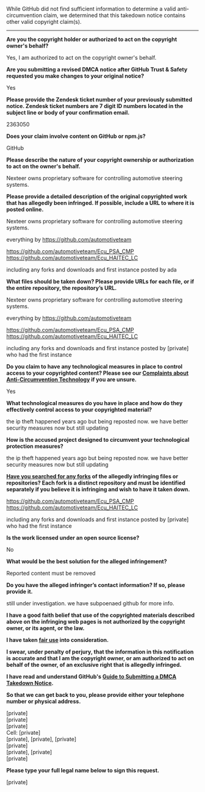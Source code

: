 While GitHub did not find sufficient information to determine a valid anti-circumvention claim, we determined that this takedown notice contains other valid copyright claim(s).

---

**Are you the copyright holder or authorized to act on the copyright owner's behalf?**

Yes, I am authorized to act on the copyright owner's behalf.

**Are you submitting a revised DMCA notice after GitHub Trust & Safety requested you make changes to your original notice?**

Yes

**Please provide the Zendesk ticket number of your previously submitted notice. Zendesk ticket numbers are 7 digit ID numbers located in the subject line or body of your confirmation email.**

2363050

**Does your claim involve content on GitHub or npm.js?**

GitHub

**Please describe the nature of your copyright ownership or authorization to act on the owner's behalf.**

Nexteer owns proprietary software for controlling automotive steering systems.

**Please provide a detailed description of the original copyrighted work that has allegedly been infringed. If possible, include a URL to where it is posted online.**

Nexteer owns proprietary software for controlling automotive steering systems.

everything by https://github.com/automotiveteam

https://github.com/automotiveteam/Ecu_PSA_CMP  
https://github.com/automotiveteam/Ecu_HAITEC_LC

including any forks and downloads and first instance posted by ada

**What files should be taken down? Please provide URLs for each file, or if the entire repository, the repository’s URL.**

Nexteer owns proprietary software for controlling automotive steering systems.

everything by https://github.com/automotiveteam

https://github.com/automotiveteam/Ecu_PSA_CMP  
https://github.com/automotiveteam/Ecu_HAITEC_LC

including any forks and downloads and first instance posted by [private] who had the first instance

**Do you claim to have any technological measures in place to control access to your copyrighted content? Please see our <a href="https://docs.github.com/articles/guide-to-submitting-a-dmca-takedown-notice#complaints-about-anti-circumvention-technology">Complaints about Anti-Circumvention Technology</a> if you are unsure.**

Yes

**What technological measures do you have in place and how do they effectively control access to your copyrighted material?**

the ip theft happened years ago but being reposted now. we have better security measures now but still updating

**How is the accused project designed to circumvent your technological protection measures?**

the ip theft happened years ago but being reposted now. we have better security measures now but still updating

**<a href="https://docs.github.com/articles/dmca-takedown-policy#b-what-about-forks-or-whats-a-fork">Have you searched for any forks</a> of the allegedly infringing files or repositories? Each fork is a distinct repository and must be identified separately if you believe it is infringing and wish to have it taken down.**

https://github.com/automotiveteam/Ecu_PSA_CMP  
https://github.com/automotiveteam/Ecu_HAITEC_LC

including any forks and downloads and first instance posted by [private] who had the first instance

**Is the work licensed under an open source license?**

No

**What would be the best solution for the alleged infringement?**

Reported content must be removed

**Do you have the alleged infringer’s contact information? If so, please provide it.**

still under investigation. we have subpoenaed github for more info.

**I have a good faith belief that use of the copyrighted materials described above on the infringing web pages is not authorized by the copyright owner, or its agent, or the law.**

**I have taken <a href="https://www.lumendatabase.org/topics/22">fair use</a> into consideration.**

**I swear, under penalty of perjury, that the information in this notification is accurate and that I am the copyright owner, or am authorized to act on behalf of the owner, of an exclusive right that is allegedly infringed.**

**I have read and understand GitHub's <a href="https://docs.github.com/articles/guide-to-submitting-a-dmca-takedown-notice/">Guide to Submitting a DMCA Takedown Notice</a>.**

**So that we can get back to you, please provide either your telephone number or physical address.**

[private]  
[private]  
[private]  
Cell: [private]  
[private], [private], [private]  
[private]  
[private], [private]  
[private]

**Please type your full legal name below to sign this request.**

[private]
